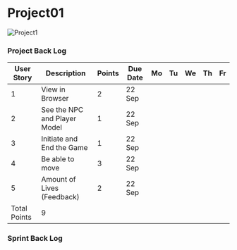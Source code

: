 # Project01

<img src=".jpeg" alt="Project1"
     title="Project1" />

### Project Back Log

| User Story  | Description                  | Points | Due Date | Mo | Tu | We | Th | Fr |
|-------------|------------------------------|--------|----------|----|----|----|----|----|
| 1           | View in Browser              | 2      |22 Sep    |    |    |    |    |    |
| 2           | See the NPC and Player Model | 1      |22 Sep    |    |    |    |    |    |
| 3           | Initiate and End the Game    | 1      |22 Sep    |    |    |    |    |    |
| 4           | Be able to move              | 3      |22 Sep    |    |    |    |    |    |
| 5           | Amount of Lives (Feedback)   | 2      |22 Sep    |    |    |    |    |    |
| Total Points| 9                 |


### Sprint Back Log

